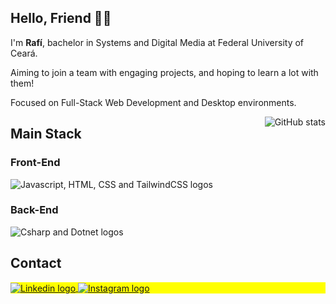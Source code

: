 ## Hello, Friend 👋🏻
<p>I'm <strong>Rafí</strong>, bachelor in Systems and Digital Media at Federal University of Ceará.</p>
<p>Aiming to join a team with engaging projects, and hoping to learn a lot with them!</p>
<p>Focused on Full-Stack Web Development and Desktop environments.</p>

<img align="right" src="https://github-readme-stats.vercel.app/api/top-langs/?username=rafimota&theme=blue-green" alt="GitHub stats">

<h2>Main Stack</h2>
<h3>Front-End</h3>
<img align="center" src="https://skillicons.dev/icons?i=js,html,css,tailwind" alt="Javascript, HTML, CSS and TailwindCSS logos"/>
<h3>Back-End</h3>
<img align="center" src="https://skillicons.dev/icons?i=cs,dotnet" alt="Csharp and Dotnet logos"/>
<!-- <h3>Database</h3>
<img align="center" src="https://skillicons.dev/icons?i=azure" alt="Javascript, HTML, CSS and TailwindCSS logos"/> -->
<p align="left">

<!-- <img align="center" src="https://img.shields.io/badge/Tailwind_CSS-38B2AC?style=for-the-badge&logo=tailwind-css&logoColor=white" alt="Tailwind CSS"/> -->
</p>

<h2>Contact</h2>

<p align="left" style="background:yellow">
<a href="https://linkedin.com/in/rafimota" target="_blank">
<img align="center" src="https://skillicons.dev/icons?i=linkedin" alt="Linkedin logo"/>
</a>
<a href="https://instagram.com/rafimota" target="_blank">
  <img align="center" src="https://skillicons.dev/icons?i=instagram" alt="Instagram logo"/>
</a>

</p>
<!-- <a href="https://instagram.com/rafimota" target="_blank">
 <img align="center" src="https://img.shields.io/badge/Instagram-E4405F?style=for-the-badge&logo=instagram&logoColor=white" alt="instagram"/>
</a> --!>



